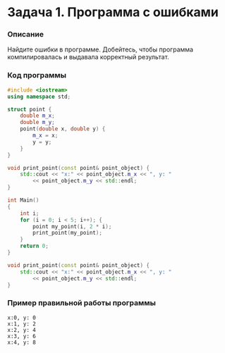 # Задача 1. Программа с ошибками

### Описание
Найдите ошибки в программе. Добейтесь, чтобы программа компилировалась и выдавала корректный результат.

### Код программы 
``` C++
#include <iostream>
using namespace std;

struct point {
	double m_x;
	double m_y;
	point(double x, double y) {
		m_x = x;
		y = y;
	}
}

void print_point(const point& point_object) {
	std::cout << "x:" << point_object.m_x << ", y: "
		<< point_object.m_y << std::endl;
}

int Main()
{
	int i;
	for (i = 0; i < 5; i++); {
		point my_point(i, 2 * i);
		print_point(my_point);
	}
	return 0;
}

void print_point(const point& point_object) {
	std::cout << "x:" << point_object.m_x << ", y: "
		<< point_object.m_y << std::endl;
}
```

### Пример правильной работы программы
```
x:0, y: 0
x:1, y: 2
x:2, y: 4
x:3, y: 6
x:4, y: 8
```

